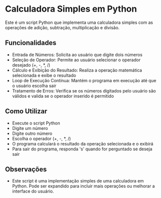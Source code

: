 
# Calculadora Simples em Python

Este é um script Python que implementa uma calculadora simples com as operações de adição, subtração, multiplicação e divisão.


## Funcionalidades

- Entrada de Números: Solicita ao usuário que digite dois números
- Seleção de Operador: Permite ao usuário selecionar o operador desejado (+, -, *, /)
- Cálculo e Exibição do Resultado: Realiza a operação matemática selecionada e exibe o resultado
- Loop de Execução Contínua: Mantém o programa em execução até que o usuário escolha sair
- Tratamento de Erros: Verifica se os números digitados pelo usuário são válidos e valida se o operador inserido é permitido
## Como Utilizar

- Execute o script Python
- Digite um número
- Digite outro número
- Escolha o operador (+, -, *, /)
- O programa calculará o resultado da operação selecionada e o exibirá
- Para sair do programa, responda 's' quando for perguntado se deseja sair

## Observações
- Este script é uma implementação simples de uma calculadora em Python. Pode ser expandido para incluir mais operações ou melhorar a interface do usuário.

